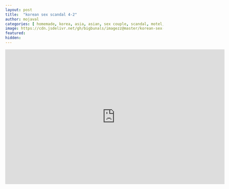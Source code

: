 ```yaml
---
layout: post
title:  "korean sex scandal 4-2"
author: mojaval
categories: [ homemade, korea, asia, asian, sex couple, scandal, motel, adult sex, camera, real, natural tits, hard fast fuck, hottie, babe, trimmed pussy ]
image: https://cdn.jsdelivr.net/gh/bigbunals/imagezz@master/korean-sex-scandal-4-2___629770181ccedb82d5001bdc3e4460f9556092ed.mp4.jpg
featured: 
hidden: 
---
```


<iframe src="https://openload.co/embed/CEBoXbB9vEs/korean-sex-scandal-4-2___629770181ccedb82d5001bdc3e4460f9556092ed.mp4" scrolling="no" frameborder="0" width="700" height="430" allowfullscreen="true" webkitallowfullscreen="true" mozallowfullscreen="true"></iframe>